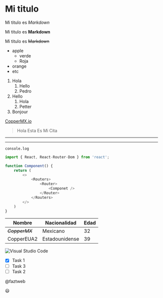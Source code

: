 <!-- - Headings - -->
# Mi titulo
<!-- -- ## Mi titulo
### Mi titulo
#### Mi titulo
##### Mi titulo
###### Mi titulo -- -->

<!-- - Tipos de letras - -->
<!-- -- Italic -- -->
Mi titulo es *Markdown*

<!-- -- Strong -- -->
Mi titulo es **Markdown**

<!-- -- Strikethroungh -- -->
Mi titulo es ~~Markdown~~

<!-- Ul -->
* apple
    * verde
    * Roja
* orange
* etc

1. Hola
    1. Hello
    2. Pedro
2. Hello
    1. Hola
    2. Petter
3. Bonjour

<!-- - Enlaces - -->
[CopperMX.io](https://coppermx.github.io "Esta Es Mi Pagina Web")

<!-- - Citas - -->
> Hola Esta Es Mi Cita

<!-- - Lineas Divisoras - -->
---
___

<!-- - Bloques de codigo - -->
<!-- -- Una sola linea -- -->
`console.log`
<!-- -- Varias Lineas De Codigo -- -->
```javascript
import { React, React-Router-Dom } from 'react';

function Component() {
    return (
        <>
            <Routers>
                <Router>
                    <Componet />
                </Router>
            </Routers>
        </>
    )
}
```

<!-- Tables -->
|Nombre    |Nacionalidad | Edad|
|----------|-------------|-----|
| ~~*CopperMX*~~ | Mexicano    |32   |
| CopperEUA2 | Estadounidense | 39|

<!-- Imgs -->
![Visual Studio Code](https://upload.wikimedia.org/wikipedia/commons/thumb/9/9a/Visual_Studio_Code_1.35_icon.svg/700px-Visual_Studio_Code_1.35_icon.svg.png "Logo De VSCODE")

<!-- Github MD -->
* [x] Task 1
* [ ] Task 3
* [ ] Task 2

@faztweb

:smiley:
